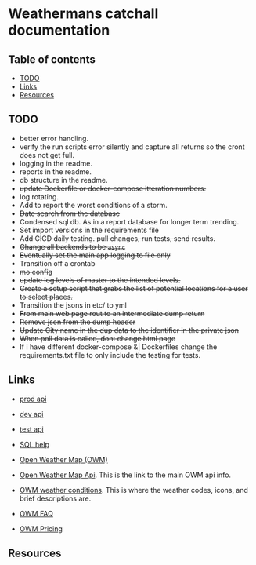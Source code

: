 # Weathermans catchall documentation

## Table of contents

- [TODO](#todo)
- [Links](#links)
- [Resources](#resources)

## TODO

- better error handling. 
- verify the run scripts error silently and capture all returns so the cront does not get full. 
- logging in the readme. 
- reports in the readme. 
- db structure in the readme. 
- ~~update Dockerfile or docker-compose itteration numbers.~~
- log rotating.
- Add to report the worst conditions of a storm. 
- ~~Date search from the database~~
- Condensed sql db. As in a report database for longer term trending. 
- Set import versions in the requirements file
- ~~Add CICD daily testing. pull changes, run tests, send results.~~
- ~~Change all backends to be `async`~~
- ~~Eventually set the main app logging to file only~~
- Transition off a crontab
- ~~mo config~~
- ~~update log levels of master to the intended levels.~~
- ~~Create a setup script that grabs the list of potential locations for a user to select places.~~
- Transition the jsons in etc/ to yml
- ~~From main web page rout to an intermediate dump return~~
- ~~Remove json from the dump header~~
- ~~Update City name in the dup data to the identifier in the private json~~
- ~~When poll data is called, dont change html page~~
- If i have different docker-compose &| Dockerfiles change the requirements.txt file to only include the testing for tests.

## Links

- [prod api](http://0.0.0.0:8000/state)
- [dev api](http://0.0.0.0:8010/state)
- [test api](http://0.0.0.0:8020/state)


- [SQL help](https://www.sqlite.org/lang_expr.html#cosub)
- [Open Weather Map (OWM)](https://openweathermap.org)
- [Open Weather Map Api](https://openweathermap.org/current#format). 
  This is the link to the main OWM api info. 
- [OWM weather conditions](https://openweathermap.org/weather-conditions). 
  This is where the weather codes, icons, and brief descriptions are. 
- [OWM FAQ](https://openweathermap.org/faq)
- [OWM Pricing](https://openweathermap.org/price)

## Resources


